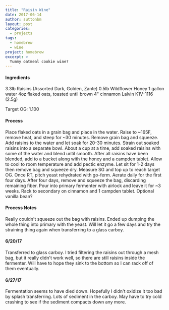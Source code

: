 ```yaml
---
title: "Raisin Wine"
date: 2017-06-14
author: suttonbm
layout: post
categories:
  - projects
tags:
  - homebrew
  - wine
project: homebrew
excerpt: >
  Yummy oatmeal cookie wine?
---
```


#### Ingredients
3.3lb Raisins (Assorted Dark, Golden, Zante)
0.5lb Wildflower Honey
1 gallon water
4oz flaked oats, toasted until brown
4" cinnamon
Lalvin K1V-1116 (2.5g)

Target OG: 1.100

#### Process
Place flaked oats in a grain bag and place in the water.  Raise to ~165F, remove heat, and steep for ~30 minutes.  Remove grain bag and squeeze.  Add raisins to the water and let soak for 20-30 minutes.  Strain out soaked raisins into a separate bowl.  About a cup at a time, add soaked raisins with some of the water and blend until smooth.  After all raisins have been blended, add to a bucket along with the honey and a campden tablet.  Allow to cool to room temperature and add pectic enzyme.  Let sit for 1-2 days then remove bag and squeeze dry.  Measure SG and top up to reach target OG.  Once RT, pitch yeast rehydrated with go-ferm.  Aerate daily for the first four days.  After four days, remove and squeeze the bag, discarding remaining fiber.  Pour into primary fermenter with airlock and leave it for ~3 weeks.  Rack to secondary on cinnamon and 1 campden tablet.  Optional vanilla bean?

#### Process Notes
Really couldn't squeeze out the bag with raisins.  Ended up dumping the whole thing into primary with the yeast.  Will let it go a few days and try the straining thing again when transferring to a glass carboy.

#### 6/20/17
Transferred to glass carboy.  I tried filtering the raisins out through a mesh bag, but it really didn't work well, so there are still raisins inside the fermenter.  Will have to hope they sink to the bottom so I can rack off of them eventually.

#### 6/27/17
Fermentation seems to have died down.  Hopefully I didn't oxidize it too bad by splash transferring.  Lots of sediment in the carboy.  May have to try cold crashing to see if the sediment compacts down any more.
